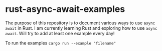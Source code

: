 # rust-async-await-examples
The purpose of this repository is to document various ways to use `async await` in Rust. 
I am currently learning Rust and exploring how to use `async await`.
Will try to add at least one example every day!

To run the examples `cargo run --example "filename"`
